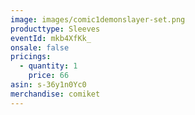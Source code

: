 ```yaml
---
image: images/comic1demonslayer-set.png
producttype: Sleeves
eventId: mkb4XfKk_
onsale: false
pricings:
  - quantity: 1
    price: 66
asin: s-36y1n0Yc0
merchandise: comiket
---
```

